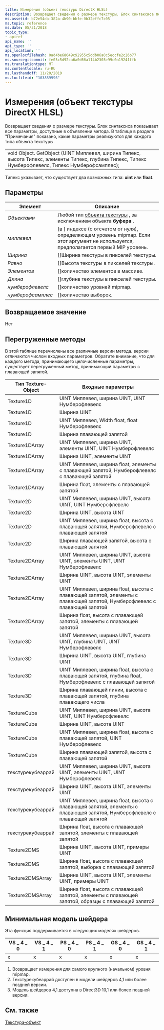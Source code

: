 ```yaml
---
title: Измерения (объект текстуры DirectX HLSL)
description: Возвращает сведения о размере текстуры. Блок синтаксиса показывает все параметры, доступные в объявлении метода. В таблице в разделе "Примечания" показано, какие параметры реализуются для каждого типа объекта текстуры.
ms.assetid: b72e54da-382a-4b90-bbfe-0b32effc7c05
ms.topic: reference
ms.date: 05/31/2018
topic_type:
- apiref
api_name: ''
api_type: ''
api_location: ''
ms.openlocfilehash: 0ad4be68049c92955c5ddb06a0c5eccfe2c26b77
ms.sourcegitcommit: fe03c5d92ca6a0d66a114b2303e99c0a19241ffb
ms.translationtype: MT
ms.contentlocale: ru-RU
ms.lasthandoff: 11/20/2019
ms.locfileid: "103889996"
---
```

# <a name="getdimensions-directx-hlsl-texture-object"></a>Измерения (объект текстуры DirectX HLSL)

Возвращает сведения о размере текстуры. Блок синтаксиса показывает все параметры, доступные в объявлении метода. В таблице в разделе "Примечания" показано, какие параметры реализуются для каждого типа объекта текстуры.



|                                                                                                                                                  |
|--------------------------------------------------------------------------------------------------------------------------------------------------|
| void Object. GetObject (UINT Миплевел, ширина Типекс, высота Типекс, элементы Типекс, глубина Типекс, Типекс Нумберофлевелс, Типекс Нумберофсамплес); |



 

Типекс указывает, что существует два возможных типа: **uint** или **float**.

## <a name="parameters"></a>Параметры



| Элемент                                                                                                                               | Описание                                                                                                                          |
|------------------------------------------------------------------------------------------------------------------------------------|--------------------------------------------------------------------------------------------------------------------------------------|
| <span id="Object"></span><span id="object"></span><span id="OBJECT"></span>*Объектами*<br/>                                     | Любой тип [объекта текстуры](dx-graphics-hlsl-to-type.md) , за исключением объекта **буфера** .<br/>                                       |
| <span id="MipLevel"></span><span id="miplevel"></span><span id="MIPLEVEL"></span>*миплевел*<br/>                             | \[в \] индексе (с отсчетом от нуля), определяющем уровень mipmap. Если этот аргумент не используется, предполагается первый MIP уровень.<br/> |
| <span id="Width"></span><span id="width"></span><span id="WIDTH"></span>*Ширина*<br/>                                         | \[\]Ширина текстуры в пикселей текстуры.<br/>                                                                                     |
| <span id="Height"></span><span id="height"></span><span id="HEIGHT"></span>*Равно*<br/>                                     | \[\]Высота текстуры в пикселей текстуры.<br/>                                                                                    |
| <span id="Elements"></span><span id="elements"></span><span id="ELEMENTS"></span>*Элементов*<br/>                             | \[\]количество элементов в массиве.<br/>                                                                               |
| <span id="Depth"></span><span id="depth"></span><span id="DEPTH"></span>*Длина*<br/>                                         | \[\]глубина текстуры в пикселей текстуры.<br/>                                                                                     |
| <span id="NumberOfLevels"></span><span id="numberoflevels"></span><span id="NUMBEROFLEVELS"></span>*нумберофлевелс*<br/>     | \[\]количество уровней mipmap.<br/>                                                                                      |
| <span id="NumberOfSamples"></span><span id="numberofsamples"></span><span id="NUMBEROFSAMPLES"></span>*нумберофсамплес*<br/> | \[\]количество выборок.<br/>                                                                                            |



 

## <a name="return-value"></a>Возвращаемое значение

Нет

## <a name="overloaded-methods"></a>Перегруженные методы

В этой таблице перечислены все различные версии метода. версии отличаются числом входных параметров. Обратите внимание, что для каждого метода, принимающего целочисленные параметры, существует перегруженный метод, принимающий параметры с плавающей запятой.



| Тип Texture-Object | Входные параметры                                                               |
|---------------------|--------------------------------------------------------------------------------|
| Texture1D           | UINT Миплевел, ширина UINT, UINT Нумберофлевелс                                 |
| Texture1D           | Ширина UINT                                                                     |
| Texture1D           | UINT Миплевел, Width float, float Нумберофлевелс                               |
| Texture1D           | Ширина плавающей запятой                                                                    |
| Texture1DArray      | UINT Миплевел, ширина UINT, элементы UINT, UINT Нумберофлевелс                  |
| Texture1DArray      | Ширина UINT, элементы UINT                                                      |
| Texture1DArray      | UINT Миплевел, ширина float, элементы с плавающей запятой, Нумберофлевелс с плавающей запятой               |
| Texture1DArray      | Ширина float, элементы с плавающей запятой                                                    |
| Texture2D           | UINT Миплевел, ширина UINT, высота UINT, UINT Нумберофлевелс                    |
| Texture2D           | Ширина UINT, высота UINT                                                        |
| Texture2D           | UINT Миплевел, ширина float, высота с плавающей запятой, Нумберофлевелс с плавающей запятой                 |
| Texture2D           | Ширина плавающей запятой, высота с плавающей запятой                                                      |
| Texture2DArray      | UINT Миплевел, ширина UINT, высота UINT, элементы UINT, UINT Нумберофлевелс     |
| Texture2DArray      | Ширина UINT, высота UINT, элементы UINT                                         |
| Texture2DArray      | UINT Миплевел, ширина float, высота с плавающей запятой, элементы с плавающей запятой, Нумберофлевелс с плавающей запятой |
| Texture2DArray      | Ширина float, высота с плавающей запятой, элементы с плавающей запятой                                      |
| Texture3D           | UINT Миплевел, ширина UINT, высота UINT, глубина UINT, UINT Нумберофлевелс        |
| Texture3D           | Ширина UINT, высота UINT, глубина UINT                                            |
| Texture3D           | UINT Миплевел, ширина float, высота с плавающей запятой, глубина float, Нумберофлевелс с плавающей запятой    |
| Texture3D           | Ширина плавающей линии, высота с плавающей запятой, глубина плавающего числа                                         |
| TextureCube         | UINT Миплевел, ширина UINT, высота UINT, UINT Нумберофлевелс                    |
| TextureCube         | Ширина UINT, высота UINT                                                        |
| TextureCube         | UINT Миплевел, ширина float, высота с плавающей запятой, UINT Нумберофлевелс                  |
| TextureCube         | Ширина плавающей запятой, высота с плавающей запятой                                                      |
| текстурекубеаррай    | UINT Миплевел, ширина UINT, высота UINT, элементы UINT, UINT Нумберофлевелс     |
| текстурекубеаррай    | Ширина UINT, высота UINT, элементы UINT                                         |
| текстурекубеаррай    | UINT Миплевел, ширина float, высота с плавающей запятой, элементы с плавающей запятой, Нумберофлевелс с плавающей запятой |
| текстурекубеаррай    | Ширина float, высота с плавающей запятой, элементы с плавающей запятой                                      |
| Texture2DMS         | Ширина UINT, высота UINT, примеры UINT                                          |
| Texture2DMS         | Ширина float, высота с плавающей запятой, выборка с плавающей запятой                                       |
| Texture2DMSArray    | Ширина UINT, высота UINT, элементы UINT, примеры UINT                           |
| Texture2DMSArray    | Ширина float, высота с плавающей запятой, элементы с плавающей запятой, образцы с плавающей запятой                       |



 

## <a name="minimum-shader-model"></a>Минимальная модель шейдера

Эта функция поддерживается в следующих моделях шейдеров.



| VS \_ 4 \_ 0 | VS \_ 4 \_ 1  | PS \_ 4 \_ 0 | PS \_ 4 \_ 1  | GS \_ 4 \_ 0 | GS \_ 4 \_ 1  |
|----------|-----------|----------|-----------|----------|-----------|
| x        | x         | x        | x         | x        | x         |



 

1.  Возвращает измерения для самого крупного (начальном) уровня mipmap.
2.  Текстурекубеаррай доступен в модели шейдеров 4,1 или более поздней версии.
3.  Модель шейдеров 4,1 доступна в Direct3D 10,1 или более поздней версии.

## <a name="related-topics"></a>См. также

<dl> <dt>

[Текстура-объект](dx-graphics-hlsl-to-type.md)
</dt> </dl>

 

 





